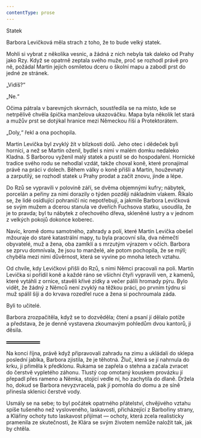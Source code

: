 ```yaml
---
contentType: prose
---
```


<section>

Statek

Barbora Levičková měla strach z toho, že to bude velký statek.

Mohli si vybrat z několika vesnic, a žádná z nich nebyla tak daleko od Prahy jako Rzy. Když se opatrně zeptala svého muže, proč se rozhodl právě pro ně, požádal Martin jejich osmiletou dceru o školní mapu a zabodl prst do jedné ze stránek.

„Vidíš?“

„Ne.“

Očima pátrala v barevných skvrnách, soustředila se na místo, kde se netrpělivě chvěla špička manželova ukazováčku. Mapa byla několik let stará a mužův prst se dotýkal hranice mezi Německou říší a Protektorátem.

„Doly,“ řekl a ona pochopila.

Martin Levička byl zvyklý žít v blízkosti dolů. Jeho otec i dědeček byli horníci, a než se Martin oženil, bydlel s nimi v malém domku nedaleko Kladna. S Barborou vyženil malý statek a pustil se do hospodaření. Hornické tradice svého rodu se nehodlal vzdát, takže choval koně, které pronajímal právě na práci v dolech. Během války o koně přišli a Martin, houževnatý a zarputilý, se rozhodl statek u Prahy prodat a začít znovu, jinde a lépe.

Do Rzů se vypravili v polovině září, se dvěma objemnými kufry; nábytek, porcelán a peřiny za nimi dorazily o týden později nákladním vlakem. Říkalo se, že lidé osídlující pohraničí nic nepotřebují, a jakmile Barbora Levičková se svým mužem a dcerou stanula ve dveřích Fuchsova statku, usoudila, že je to pravda; byl tu nábytek z ořechového dřeva, skleněné lustry a v jednom z velkých pokojů dokonce koberec.

Navíc, kromě domu samotného, zahrady a polí, které Martin Levička obešel mžouraje do staré katastrální mapy, tu byla pracovní síla, dva němečtí obyvatelé, muž a žena, oba zamlklí a s mrzutým výrazem v očích. Barbora se zprvu domnívala, že jsou to manželé, ale potom pochopila, že se mýlí; chyběla mezi nimi důvěrnost, která se vyvine po mnoha letech vztahu.

Od chvíle, kdy Levičkovi přišli do Rzů, s nimi Němci pracovali na poli. Martin Levička si pořídil koně a každé ráno se všichni čtyři vypravili ven, z kamenů, které vytáhli z ornice, stavěli křivé zídky a večer pálili hromady pýru. Bylo vidět, že žádný z Němců není zvyklý na těžkou práci, po prvním týdnu si muž spálil šíji a do krvava rozedřel ruce a žena si pochroumala záda.

Byli to učitelé.

Barbora zrozpačitěla, když se to dozvěděla; čtení a psaní jí dělalo potíže a představa, že je denně vystavena zkoumavým pohledům dvou kantorů, ji děsila.

![divider.png](./resources/divider_opt.png)

Na konci října, právě když připravovali zahradu na zimu a ukládali do sklepa poslední jablka, Barbora zjistila, že je těhotná. Žluč, která se jí nahrnula do krku, ji přiměla k předklonu. Rukama se zapřela o stehna a začala zvracet do čerstvě vypletého záhonu. Tlustý cop omotaný kouskem provázku jí přepadl přes rameno a Němka, stojící vedle ní, ho zachytila do dlaně. Držela ho, dokud se Barbora nevyzvracela, pak jí pomohla do domu a ze síně přinesla sklenici čerstvé vody.

Usmály se na sebe; to byl počátek opatrného přátelství, chvějivého vztahu spíše tušeného než vysloveného, laskavosti, přicházející z Barbořiny strany, a Klářiny ochoty tuto laskavost přijímat — ochoty, která zcela realisticky pramenila ze skutečnosti, že Klára se svým životem nemůže naložit tak, jak by chtěla.

</section>
